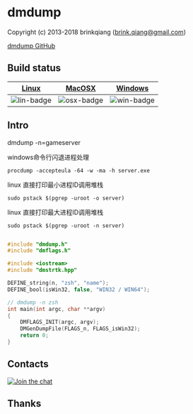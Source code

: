 # dmdump

Copyright (c) 2013-2018 brinkqiang (brink.qiang@gmail.com)

[dmdump GitHub](https://github.com/brinkqiang/dmdump)

## Build status
| [Linux][lin-link] | [MacOSX][osx-link] | [Windows][win-link] |
| :---------------: | :----------------: | :-----------------: |
| ![lin-badge]      | ![osx-badge]       | ![win-badge]        |

[lin-badge]: https://travis-ci.org/brinkqiang/dmdump.svg?branch=master "Travis build status"
[lin-link]:  https://travis-ci.org/brinkqiang/dmdump "Travis build status"
[osx-badge]: https://travis-ci.org/brinkqiang/dmdump.svg?branch=master "Travis build status"
[osx-link]:  https://travis-ci.org/brinkqiang/dmdump "Travis build status"
[win-badge]: https://ci.appveyor.com/api/projects/status/github/brinkqiang/dmdump?branch=master&svg=true "AppVeyor build status"
[win-link]:  https://ci.appveyor.com/project/brinkqiang/dmdump "AppVeyor build status"

## Intro
dmdump -n=gameserver

windows命令行闪退进程处理
```
procdump -accepteula -64 -w -ma -h server.exe
```

linux 直接打印最小进程ID调用堆栈
```
sudo pstack $(pgrep -uroot -o server)
```
linux 直接打印最大进程ID调用堆栈
```
sudo pstack $(pgrep -uroot -n server)
```

```cpp

#include "dmdump.h"
#include "dmflags.h"

#include <iostream>
#include "dmstrtk.hpp"

DEFINE_string(n, "zsh", "name");
DEFINE_bool(isWin32, false, "WIN32 / WIN64");

// dmdump -n zsh
int main(int argc, char **argv) 
{   
    DMFLAGS_INIT(argc, argv);
    DMGenDumpFile(FLAGS_n, FLAGS_isWin32);
    return 0;
}

```
## Contacts
[![Join the chat](https://badges.gitter.im/brinkqiang/dmdump/Lobby.svg)](https://gitter.im/brinkqiang/dmdump)

## Thanks
